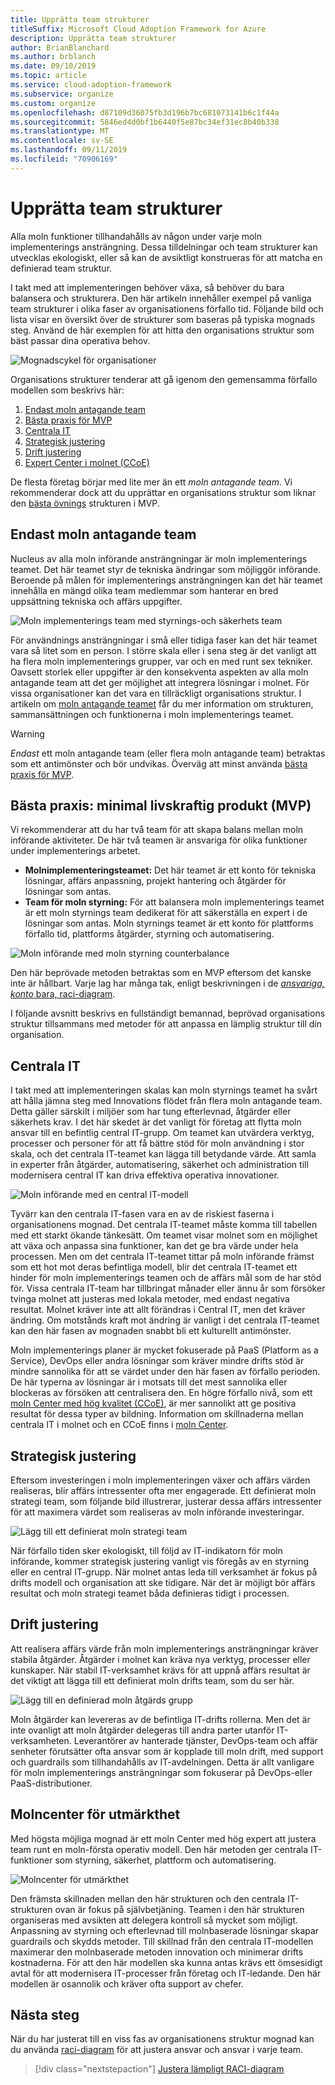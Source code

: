 ```yaml
---
title: Upprätta team strukturer
titleSuffix: Microsoft Cloud Adoption Framework for Azure
description: Upprätta team strukturer
author: BrianBlanchard
ms.author: brblanch
ms.date: 09/10/2019
ms.topic: article
ms.service: cloud-adoption-framework
ms.subservice: organize
ms.custom: organize
ms.openlocfilehash: d87109d36075fb3d196b7bc681073141b6c1f44a
ms.sourcegitcommit: 5846ed4d0bf1b6440f5e87bc34ef31ec8b40b338
ms.translationtype: MT
ms.contentlocale: sv-SE
ms.lasthandoff: 09/11/2019
ms.locfileid: "70906169"
---
```

# <a name="establish-team-structures"></a>Upprätta team strukturer

Alla moln funktioner tillhandahålls av någon under varje moln implementerings ansträngning. Dessa tilldelningar och team strukturer kan utvecklas ekologiskt, eller så kan de avsiktligt konstrueras för att matcha en definierad team struktur.

I takt med att implementeringen behöver växa, så behöver du bara balansera och strukturera. Den här artikeln innehåller exempel på vanliga team strukturer i olika faser av organisationens förfallo tid. Följande bild och lista visar en översikt över de strukturer som baseras på typiska mognads steg. Använd de här exemplen för att hitta den organisations struktur som bäst passar dina operativa behov.

![Mognadscykel för organisationer](../_images/ready/org-ready-maturity.png)

Organisations strukturer tenderar att gå igenom den gemensamma förfallo modellen som beskrivs här:

1. [Endast moln antagande team](#cloud-adoption-team-only)
2. [Bästa praxis för MVP](#best-practice-minimum-viable-product-mvp)
3. [Centrala IT](#central-it)
4. [Strategisk justering](#strategic-alignment)
5. [Drift justering](#operational-alignment)
6. [Expert Center i molnet (CCoE)](#cloud-center-of-excellence)

De flesta företag börjar med lite mer än ett *moln antagande team*. Vi rekommenderar dock att du upprättar en organisations struktur som liknar den [bästa övnings](#best-practice-minimum-viable-product-mvp) strukturen i MVP.

## <a name="cloud-adoption-team-only"></a>Endast moln antagande team

Nucleus av alla moln införande ansträngningar är moln implementerings teamet. Det här teamet styr de tekniska ändringar som möjliggör införande. Beroende på målen för implementerings ansträngningen kan det här teamet innehålla en mängd olika team medlemmar som hanterar en bred uppsättning tekniska och affärs uppgifter.

![Moln implementerings team med styrnings-och säkerhets team](../_images/ready/org-ready-adoption-only.png)

För användnings ansträngningar i små eller tidiga faser kan det här teamet vara så litet som en person. I större skala eller i sena steg är det vanligt att ha flera moln implementerings grupper, var och en med runt sex tekniker. Oavsett storlek eller uppgifter är den konsekventa aspekten av alla moln antagande team att det ger möjlighet att integrera lösningar i molnet. För vissa organisationer kan det vara en tillräckligt organisations struktur. I artikeln om [moln antagande teamet](./cloud-adoption.md) får du mer information om strukturen, sammansättningen och funktionerna i moln implementerings teamet.

> [!WARNING]
> *Endast* ett moln antagande team (eller flera moln antagande team) betraktas som ett antimönster och bör undvikas. Överväg att minst använda [bästa praxis för MVP](#best-practice-minimum-viable-product-mvp).

## <a name="best-practice-minimum-viable-product-mvp"></a>Bästa praxis: minimal livskraftig produkt (MVP)

Vi rekommenderar att du har två team för att skapa balans mellan moln införande aktiviteter. De här två teamen är ansvariga för olika funktioner under implementerings arbetet.

- **Molnimplementeringsteamet:** Det här teamet är ett konto för tekniska lösningar, affärs anpassning, projekt hantering och åtgärder för lösningar som antas.
- **Team för moln styrning:** För att balansera moln implementerings teamet är ett moln styrnings team dedikerat för att säkerställa en expert i de lösningar som antas. Moln styrnings teamet är ett konto för plattforms förfallo tid, plattforms åtgärder, styrning och automatisering.

![Moln införande med moln styrning counterbalance](../_images/ready/org-ready-best-practice.png)

Den här beprövade metoden betraktas som en MVP eftersom det kanske inte är hållbart. Varje lag har många tak, enligt beskrivningen i de [ *ansvariga, konto* bara, raci-diagram](./raci-alignment.md).

I följande avsnitt beskrivs en fullständigt bemannad, beprövad organisations struktur tillsammans med metoder för att anpassa en lämplig struktur till din organisation.

## <a name="central-it"></a>Centrala IT

I takt med att implementeringen skalas kan moln styrnings teamet ha svårt att hålla jämna steg med Innovations flödet från flera moln antagande team. Detta gäller särskilt i miljöer som har tung efterlevnad, åtgärder eller säkerhets krav. I det här skedet är det vanligt för företag att flytta moln ansvar till en befintlig central IT-grupp. Om teamet kan utvärdera verktyg, processer och personer för att få bättre stöd för moln användning i stor skala, och det centrala IT-teamet kan lägga till betydande värde. Att samla in experter från åtgärder, automatisering, säkerhet och administration till modernisera central IT kan driva effektiva operativa innovationer.

![Moln införande med en central IT-modell](../_images/ready/org-ready-central-it.png)

Tyvärr kan den centrala IT-fasen vara en av de riskiest faserna i organisationens mognad. Det centrala IT-teamet måste komma till tabellen med ett starkt ökande tänkesätt. Om teamet visar molnet som en möjlighet att växa och anpassa sina funktioner, kan det ge bra värde under hela processen. Men om det centrala IT-teamet tittar på moln införande främst som ett hot mot deras befintliga modell, blir det centrala IT-teamet ett hinder för moln implementerings teamen och de affärs mål som de har stöd för. Vissa centrala IT-team har tillbringat månader eller ännu år som försöker tvinga molnet att justeras med lokala metoder, med endast negativa resultat. Molnet kräver inte att allt förändras i Central IT, men det kräver ändring. Om motstånds kraft mot ändring är vanligt i det centrala IT-teamet kan den här fasen av mognaden snabbt bli ett kulturellt antimönster.

Moln implementerings planer är mycket fokuserade på PaaS (Platform as a Service), DevOps eller andra lösningar som kräver mindre drifts stöd är mindre sannolika för att se värdet under den här fasen av förfallo perioden. De här typerna av lösningar är i motsats till det mest sannolika eller blockeras av försöken att centralisera den. En högre förfallo nivå, som ett [moln Center med hög kvalitet (CCoE)](#cloud-center-of-excellence), är mer sannolikt att ge positiva resultat för dessa typer av bildning. Information om skillnaderna mellan centrala IT i molnet och en CCoE finns i [moln Center](./cloud-center-excellence.md).

## <a name="strategic-alignment"></a>Strategisk justering

Eftersom investeringen i moln implementeringen växer och affärs värden realiseras, blir affärs intressenter ofta mer engagerade. Ett definierat moln strategi team, som följande bild illustrerar, justerar dessa affärs intressenter för att maximera värdet som realiseras av moln införande investeringar.

![Lägg till ett definierat moln strategi team](../_images/ready/org-ready-strategy-aligned.png)

När förfallo tiden sker ekologiskt, till följd av IT-indikatorn för moln införande, kommer strategisk justering vanligt vis föregås av en styrning eller en central IT-grupp. När molnet antas leda till verksamhet är fokus på drifts modell och organisation att ske tidigare. När det är möjligt bör affärs resultat och moln strategi teamet båda definieras tidigt i processen.

## <a name="operational-alignment"></a>Drift justering

Att realisera affärs värde från moln implementerings ansträngningar kräver stabila åtgärder. Åtgärder i molnet kan kräva nya verktyg, processer eller kunskaper. När stabil IT-verksamhet krävs för att uppnå affärs resultat är det viktigt att lägga till ett definierat moln drifts team, som du ser här.

![Lägg till en definierad moln åtgärds grupp](../_images/ready/org-ready-operations-aligned.png)

Moln åtgärder kan levereras av de befintliga IT-drifts rollerna. Men det är inte ovanligt att moln åtgärder delegeras till andra parter utanför IT-verksamheten. Leverantörer av hanterade tjänster, DevOps-team och affär senheter förutsätter ofta ansvar som är kopplade till moln drift, med support och guardrails som tillhandahålls av IT-avdelningen. Detta är allt vanligare för moln implementerings ansträngningar som fokuserar på DevOps-eller PaaS-distributioner.

## <a name="cloud-center-of-excellence"></a>Molncenter för utmärkthet

Med högsta möjliga mognad är ett moln Center med hög expert att justera team runt en moln-första operativ modell. Den här metoden ger centrala IT-funktioner som styrning, säkerhet, plattform och automatisering.

![Molncenter för utmärkthet](../_images/ready/org-ready-ccoe.png)

Den främsta skillnaden mellan den här strukturen och den centrala IT-strukturen ovan är fokus på självbetjäning. Teamen i den här strukturen organiseras med avsikten att delegera kontroll så mycket som möjligt. Anpassning av styrning och efterlevnad till molnbaserade lösningar skapar guardrails och skydds metoder. Till skillnad från den centrala IT-modellen maximerar den molnbaserade metoden innovation och minimerar drifts kostnaderna. För att den här modellen ska kunna antas krävs ett ömsesidigt avtal för att modernisera IT-processer från företag och IT-ledande. Den här modellen är osannolik och kräver ofta support av chefer.

## <a name="next-steps"></a>Nästa steg

När du har justerat till en viss fas av organisationens struktur mognad kan du använda [raci-diagram](./raci-alignment.md) för att justera ansvar och ansvar i varje team.

> [!div class="nextstepaction"]
> [Justera lämpligt RACI-diagram](./raci-alignment.md)
